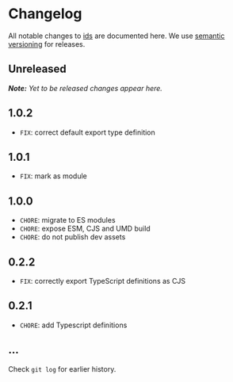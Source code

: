 # Changelog

All notable changes to [ids](https://github.com/bpmn-io/ids) are documented here. We use [semantic versioning](http://semver.org/) for releases.

## Unreleased

___Note:__ Yet to be released changes appear here._

## 1.0.2

* `FIX`: correct default export type definition

## 1.0.1

* `FIX`: mark as module

## 1.0.0

* `CHORE`: migrate to ES modules
* `CHORE`: expose ESM, CJS and UMD build
* `CHORE`: do not publish dev assets

## 0.2.2

* `FIX`: correctly export TypeScript definitions as CJS

## 0.2.1

* `CHORE`: add Typescript definitions

## ...

Check `git log` for earlier history.
